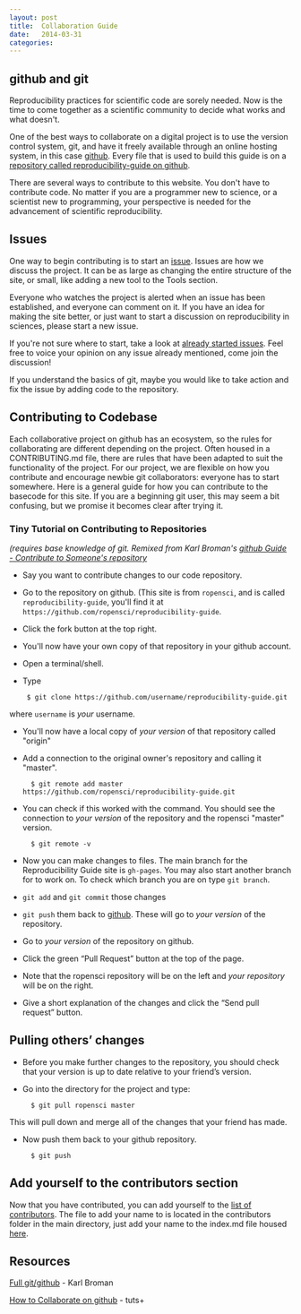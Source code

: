 ```yaml
---
layout: post
title:  Collaboration Guide
date:   2014-03-31 
categories: 
---
```


## github and git

Reproducibility practices for scientific code are sorely needed. Now is the time to come together as a scientific community to decide what works and what doesn't.  

One of the best ways to collaborate on a digital project is to use the version control system, git, and have it freely available  through an online hosting system, in this case [github](https://github.com/). Every file that is used to build this guide is on a [repository called reproducibility-guide on  github](https://github.com/ropensci/reproducibility-guide). 

There are several ways to contribute to this website.  You don't have to contribute code.  No matter if you are a programmer new to science, or a scientist new to programming, your perspective is needed for the advancement of scientific reproducibility. 

## Issues

One way to begin contributing is to start an [issue](https://github.com/ropensci/reproducibility-guide/issues?state=open). Issues are how we discuss the project.  It can be as large as changing the entire structure of the site, or small, like adding a new tool to the Tools section. 

Everyone who watches the project is alerted when an issue has been established, and everyone can comment on it. If you have an idea for making the site better, or just want to start a discussion on reproducibility in sciences, please start a new issue.  

If you're not sure where to start, take a look at [already started issues](https://github.com/ropensci/reproducibility-guide/issues?state=open).  Feel free to voice your opinion on any issue already mentioned, come join the discussion!  

If you understand the basics of git, maybe you would like to take action and fix the issue by adding code to the repository.

## Contributing to Codebase 

Each collaborative project on github has an ecosystem, so the rules for collaborating are different depending on the project.  Often housed in a CONTRIBUTING.md file, there are rules that have been adapted to suit the functionality of the project.  For our project, we are flexible on how you contribute and encourage newbie git collaborators: everyone has to start somewhere.  Here is a general guide for how you can contribute to the basecode for this site. If you are a beginning git user, this may seem a bit confusing, but we promise it becomes clear after trying it. 

### Tiny Tutorial on Contributing to Repositories
*(requires base knowledge of git. Remixed from Karl Broman's [github Guide - Contribute to Someone's repository](http://kbroman.github.io/github_tutorial/pages/fork.html)*

- Say you want to contribute changes to our code repository.

- Go to the repository on github.  (This site is from `ropensci`, and is called `reproducibility-guide`, you'll find it at `https://github.com/ropensci/reproducibility-guide`.

- Click the fork  <i class="fa fa-code-fork"></i> button at the top right.

- You'll now have your own copy of that repository in your github account.

- Open a terminal/shell. 

-  Type

        $ git clone https://github.com/username/reproducibility-guide.git

where `username` is _your_ username.

- You'll now have a local copy of _your version_ of that repository called "origin"

- Add a connection to the original owner's repository and calling it "master".
    
        $ git remote add master https://github.com/ropensci/reproducibility-guide.git

- You can check if this worked with the command.  You should see the connection to _your version_ of the repository and the ropensci "master"
version.

        $ git remote -v

- Now you can make changes to files.  The main branch for the Reproducibility Guide site is `gh-pages`.  You may also start another branch for to work on.  To check which branch you are on type `git branch`.

- `git add` and `git commit` those changes

- `git push` them back to [github](http://github.com).  These will go
  to _your version_ of the repository.

- Go to _your version_ of the repository on github.

- Click the green &ldquo;Pull Request&rdquo; button at the top of the page.

- Note that the ropensci repository will be on the left and _your repository_ will be on the right.

- Give a short explanation of the changes and click the &ldquo;Send pull request&rdquo; button.

## Pulling others’ changes

- Before you make further changes to the repository, you should check that your version is up to date relative to your friend’s version.

- Go into the directory for the project and type:

        $ git pull ropensci master

This will pull down and merge all of the changes that your friend has made.

- Now push them back to your github repository.

        $ git push

## Add yourself to the contributors section

Now that you have contributed, you can add yourself to the [list of contributors](http://ropensci.github.io/reproducibility-guide/contributors/).  The file to add your name to is located in the contributors folder in the main directory, just add your name to the index.md file housed [here](https://github.com/ropensci/reproducibility-guide/tree/gh-pages/contributors).

## Resources

[Full git/github](http://kbroman.github.io/github_tutorial/) - Karl Broman 

[How to Collaborate on github](http://code.tutsplus.com/tutorials/how-to-collaborate-on-github--net-34267) - tuts+

